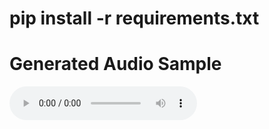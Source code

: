 # pip install -r requirements.txt

# Generated Audio Sample
<audio controls>
  <source src="Audio/Output/Combined_Audio2025_07_07_10_10_12.wav" type="audio/wav">
  Your browser does not support the audio element.
</audio>